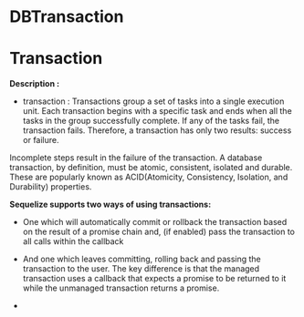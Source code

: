 # DBTransaction


# Transaction

**Description :**
- transaction : Transactions group a set of tasks into a single execution unit. Each transaction begins with a specific task and ends when all the tasks in the group successfully complete. If any of the tasks fail, the transaction fails. Therefore, a transaction has only two results: success or failure.

Incomplete steps result in the failure of the transaction. A database transaction, by definition, must be atomic, consistent, isolated and durable. These are popularly known as
ACID(Atomicity, Consistency, Isolation, and Durability) properties.

**Sequelize supports two ways of using transactions:**
- One which will automatically commit or rollback the transaction based on the result of a promise chain and, (if enabled) pass the transaction to all calls within the callback
- And one which leaves committing, rolling back and passing the transaction to the user.
The key difference is that the managed transaction uses a callback that expects a promise to be returned to it while the unmanaged transaction returns a promise.

-